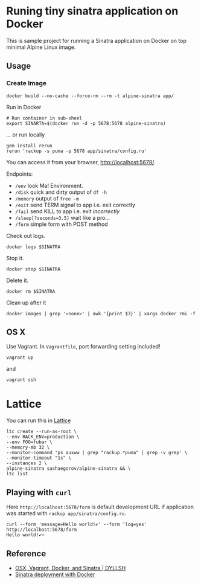 # Runing tiny sinatra application on Docker

This is sample project for running a Sinatra application on Docker on top minimal Alpine Linux image.

## Usage

### Create Image

```
docker build --no-cache --force-rm --rm -t alpine-sinatra app/
```

Run in Docker

```
# Run container in sub-sheel
export SINARTA=$(docker run -d -p 5678:5678 alpine-sinatra)
```

… or run locally

```
gem install rerun
rerun 'rackup -s puma -p 5678 app/sinatra/config.ru'
```

You can access it from your browser, [http://localhost:5678/](http://localhost:5678/).

Endpoints:
- `/env` look Ma! Environment.
- `/disk` quick and dirty output of `df -h`
- `/memory` output of `free -m`
- `/exit` send TERM signal to app i.e. exit correctly
- `/fail` send KILL to app i.e. exit *incorrectly*
- `/sleep[?seconds=3.5]` wait like a pro...
- `/form` simple form with POST method

Check out logs.

```
docker logs $SINATRA
```

Stop it.

```
docker stop $SINATRA
```

Delete it.

```
docker rm $SINATRA
```

Clean up after it

```
docker images | grep '<none>' | awk '{print $3}' | xargs docker rmi -f
```

## OS X

Use Vagrant. In `Vagrantfile`, port forwarding setting included!

```
vagrant up
```

and

```
vagrant ssh
```

# Lattice
You can run this in [Lattice](http://lattice.cf)

```
ltc create --run-as-root \
--env RACK_ENV=production \
--env FOO=fubar \
--memory-mb 32 \
--monitor-command 'ps auxww | grep "rackup.*puma" | grep -v grep' \
--monitor-timeout "1s" \
--instances 2 \
alpine-sinatra sashaegorov/alpine-sinatra && \
ltc list
```

## Playing with `curl`

Here `http://localhost:5678/form` is default development URL if application was started with `rackup app/sinatra/config.ru`.

```
curl --form 'message=Hello world!✔︎' --form 'log=yes' http://localhost:5678/form
Hello world!✔︎⏎
```

## Reference

- [OSX, Vagrant, Docker, and Sinatra | DYLI.SH](http://dyli.sh/2013/08/23/OSX-Vagrant-Docker-Sinatra.html)
- [Sinatra deployment with Docker](http://haanto.com/sinatra-deployment-with-docker/)
